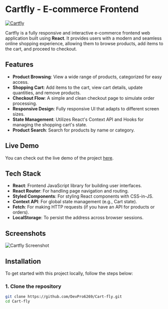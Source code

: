 # Cartfly - E-commerce Frontend

[![Cartfly](https://img.shields.io/badge/Github-Ecommerce-00BFFF)](https://github.com/DevPro6269/Cart-fly)

Cartfly is a fully responsive and interactive e-commerce frontend web application built using **React**. It provides users with a modern and seamless online shopping experience, allowing them to browse products, add items to the cart, and proceed to checkout.

## Features

- **Product Browsing**: View a wide range of products, categorized for easy access.
- **Shopping Cart**: Add items to the cart, view cart details, update quantities, and remove products.
- **Checkout Flow**: A simple and clean checkout page to simulate order processing.
- **Responsive Design**: Fully responsive UI that adapts to different screen sizes.
- **State Management**: Utilizes React's Context API and Hooks for managing the shopping cart's state.
- **Product Search**: Search for products by name or category.

## Live Demo

You can check out the live demo of the project [here](https://github.com/DevPro6269/Cart-fly).

## Tech Stack

- **React**: Frontend JavaScript library for building user interfaces.
- **React Router**: For handling page navigation and routing.
- **Styled Components**: For styling React components with CSS-in-JS.
- **Context API**: For global state management (e.g., Cart state).
- **Fetch**: For making HTTP requests (if you have an API for products or orders).
- **LocalStorage**: To persist the address  across browser sessions.

## Screenshots

![Cartfly Screenshot](https://via.placeholder.com/1000x600?text=Cartfly+Screenshot)

## Installation

To get started with this project locally, follow the steps below:

### 1. Clone the repository

```bash
git clone https://github.com/DevPro6269/Cart-fly.git
cd Cart-fly